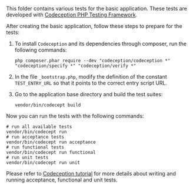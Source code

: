 This folder contains various tests for the basic application.
These tests are developed with [Codeception PHP Testing Framework](http://codeception.com/).

After creating the basic application, follow these steps to prepare for the tests:

1. To install `Codeception` and its dependencies through composer, run the following commands:

   ```
   php composer.phar require --dev "codeception/codeception *" "codeception/specify *" "codeception/verify *"
   ```

2. In the file `_bootstrap.php`, modify the definition of the constant `TEST_ENTRY_URL` so
   that it points to the correct entry script URL.
2. Go to the application base directory and build the test suites:

   ```
   vendor/bin/codecept build
   ```

Now you can run the tests with the following commands:

```
# run all available tests
vendor/bin/codecept run
# run acceptance tests
vendor/bin/codecept run acceptance
# run functional tests
vendor/bin/codecept run functional
# run unit tests
vendor/bin/codecept run unit
```

Please refer to [Codeception tutorial](http://codeception.com/docs/01-Introduction) for
more details about writing and running acceptance, functional and unit tests.
